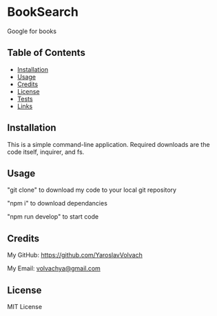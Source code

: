 # BookSearch
Google for books

## Table of Contents

- [Installation](#installation)
- [Usage](#usage)
- [Credits](#credits)
- [License](#license)
- [Tests](#tests)
- [Links](#links)

## Installation

This is a simple command-line application. Required downloads are the code itself, inquirer, and fs.

## Usage

"git clone" to download my code to your local git repository

"npm i" to download dependancies

"npm run develop" to start code

## Credits

My GitHub: https://github.com/YaroslavVolvach

My Email: volvachya@gmail.com

## License

MIT License
